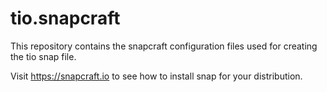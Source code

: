 # tio.snapcraft

This repository contains the snapcraft configuration files used for creating
the tio snap file.

Visit https://snapcraft.io to see how to install snap for your distribution.

